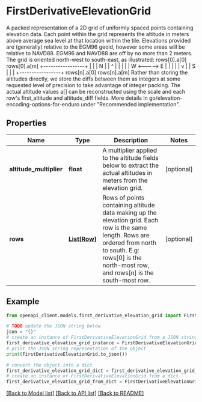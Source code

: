 # FirstDerivativeElevationGrid

A packed representation of a 2D grid of uniformly spaced points containing elevation data. Each point within the grid represents the altitude in meters above average sea level at that location within the tile. Elevations provided are (generally) relative to the EGM96 geoid, however some areas will be relative to NAVD88. EGM96 and NAVD88 are off by no more than 2 meters. The grid is oriented north-west to south-east, as illustrated: rows[0].a[0] rows[0].a[m] +-----------------+ | | | N | | ^ | | | | | W <-----> E | | | | | v | | S | | | +-----------------+ rows[n].a[0] rows[n].a[m] Rather than storing the altitudes directly, we store the diffs between them as integers at some requested level of precision to take advantage of integer packing. The actual altitude values a[] can be reconstructed using the scale and each row's first_altitude and altitude_diff fields. More details in go/elevation-encoding-options-for-enduro under \"Recommended implementation\".

## Properties

Name | Type | Description | Notes
------------ | ------------- | ------------- | -------------
**altitude_multiplier** | **float** | A multiplier applied to the altitude fields below to extract the actual altitudes in meters from the elevation grid. | [optional] 
**rows** | [**List[Row]**](Row.md) | Rows of points containing altitude data making up the elevation grid. Each row is the same length. Rows are ordered from north to south. E.g: rows[0] is the north-most row, and rows[n] is the south-most row. | [optional] 

## Example

```python
from openapi_client.models.first_derivative_elevation_grid import FirstDerivativeElevationGrid

# TODO update the JSON string below
json = "{}"
# create an instance of FirstDerivativeElevationGrid from a JSON string
first_derivative_elevation_grid_instance = FirstDerivativeElevationGrid.from_json(json)
# print the JSON string representation of the object
print(FirstDerivativeElevationGrid.to_json())

# convert the object into a dict
first_derivative_elevation_grid_dict = first_derivative_elevation_grid_instance.to_dict()
# create an instance of FirstDerivativeElevationGrid from a dict
first_derivative_elevation_grid_from_dict = FirstDerivativeElevationGrid.from_dict(first_derivative_elevation_grid_dict)
```
[[Back to Model list]](../README.md#documentation-for-models) [[Back to API list]](../README.md#documentation-for-api-endpoints) [[Back to README]](../README.md)


